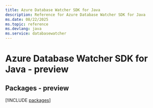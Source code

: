 ```yaml
---
title: Azure Database Watcher SDK for Java
description: Reference for Azure Database Watcher SDK for Java
ms.date: 08/22/2025
ms.topic: reference
ms.devlang: java
ms.service: databasewatcher
---
```

# Azure Database Watcher SDK for Java - preview
## Packages - preview
[!INCLUDE [packages](database-watcher-index.md)]